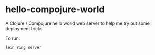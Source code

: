 hello-compojure-world
=====================

A Clojure / Compojure hello world web server to help me try out some deployment tricks.

To run:

    lein ring server
